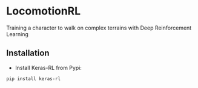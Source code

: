 # LocomotionRL
Training a character to walk on complex terrains with Deep Reinforcement Learning

## Installation

- Install Keras-RL from Pypi:

```
pip install keras-rl
```
